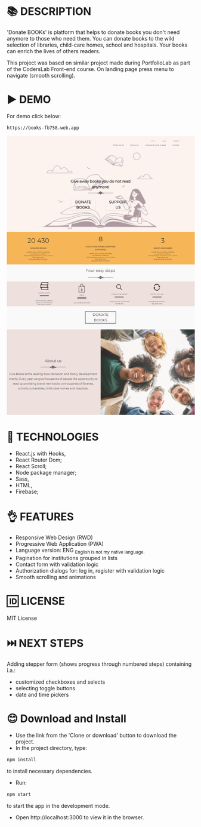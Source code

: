 # 📚 DESCRIPTION
'Donate BOOKs' is platform that helps to donate books you don't need anymore to those who need them. 
You can donate books to the wild selection of libraries, child-care homes, school and hospitals.
Your books can enrich the lives of others readers.

This project was based on similar project made during PortfolioLab as part of the CodersLab Front-end course.
On landing page press menu to navigate (smooth scrolling).

# ▶️ DEMO
For demo click below:

```bash
https://books-fb758.web.app
```

![BooksScreen](public/BooksScreen.png)

# 📓 TECHNOLOGIES 
* React.js with Hooks, 
* React Router Dom;
* React Scroll;
* Node package manager;
* Sass, 
* HTML, 
* Firebase;

# 👌 FEATURES
* Responsive Web Design (RWD)
* Progressive Web Application (PWA)
* Language version: ENG <sub> English is not my native language.
* Pagination for institutions grouped in lists
* Contact form with validation logic
* Authorization dialogs for: log in, register with validation logic
* Smooth scrolling and animations

# 🆔 LICENSE
MIT License

# ⏭️ NEXT STEPS
Adding stepper form (shows progress through numbered steps) containing i.a.:
* customized checkboxes and selects
* selecting toggle buttons
* date and time pickers

# 😊 Download and Install
* Use the link from the 'Clone or download' button to download the project.
* In the project directory, type:
```bash
npm install
```
to install necessary dependencies.

* Run:
```bash
npm start
```
to start the app in the development mode.

* Open http://localhost:3000 to view it in the browser.